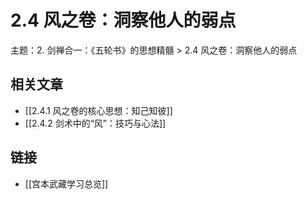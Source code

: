 # 2.4 风之卷：洞察他人的弱点

主题：2. 剑禅合一：《五轮书》的思想精髓 > 2.4 风之卷：洞察他人的弱点

## 相关文章

- [[2.4.1 风之卷的核心思想：知己知彼]]
- [[2.4.2 剑术中的“风”：技巧与心法]]

## 链接

- [[宫本武藏学习总览]]
